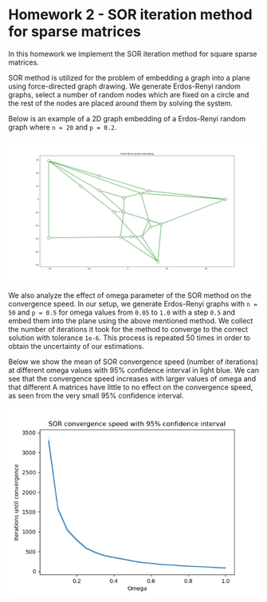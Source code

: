 # Homework 2 - SOR iteration method for sparse matrices

In this homework we implement the SOR iteration method for square sparse matrices.

SOR method is utilized for the problem of embedding a graph into a plane using force-directed graph drawing.
We generate Erdos-Renyi random graphs, select a number of random nodes which are fixed on a circle and the rest of the nodes are placed around them by solving the system.

Below is an example of a 2D graph embedding of a Erdos-Renyi random graph where `n = 20` and `p = 0.2`.

![](https://raw.githubusercontent.com/AndrejHafner/numerical-mathematics/hw2-sor-iteration/hw2-sor-iteration/images/er_embedding.png)

We also analyze the effect of omega parameter of the SOR method on the convergence speed.
In our setup, we generate Erdos-Renyi graphs with `n = 50` and `p = 0.5` for omega values from `0.05` to `1.0` with a step `0.5` and embed them into the plane using the above mentioned method.
We collect the number of iterations it took for the method to converge to the correct solution with tolerance `1e-6`.
This process is repeated 50 times in order to obtain the uncertainty of our estimations.

Below we show the mean of SOR convergence speed (number of iterations) at different omega values with 95% confidence interval in light blue.
We can see that the convergence speed increases with larger values of omega and that different A matrices have little to no effect on the convergence speed, as seen from the very small 95% confidence interval.

<p align="center">
  <img src="https://raw.githubusercontent.com/AndrejHafner/numerical-mathematics/hw2-sor-iteration/hw2-sor-iteration/images/sor_conv_speed.png" />
</p>

